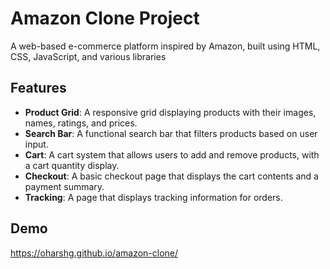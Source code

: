 
# Amazon Clone Project

A web-based e-commerce platform inspired by Amazon, built using HTML, CSS, JavaScript, and various libraries





## Features

- **Product Grid**: A responsive grid displaying products with their images, names, ratings, and prices.
- **Search Bar**: A functional search bar that filters products based on user input.
- **Cart**: A cart system that allows users to add and remove products, with a cart quantity display.
- **Checkout**: A basic checkout page that displays the cart contents and a payment summary.
- **Tracking**: A page that displays tracking information for orders.


## Demo

https://oharshg.github.io/amazon-clone/
